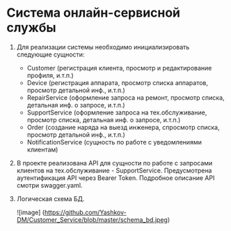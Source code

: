# Система онлайн-сервисной службы

1) Для реализации системы необходимо инициализировать следующие сущности: 
    - Customer (регистрация клиента, просмотр и редактирование профиля, и.т.п.)
    - Device (регистрация аппарата, просмотр списка аппаратов, просмотр детальной инф., и.т.п.)
    - RepairService (оформление запроса на ремонт, просмотр списка, детальная инф. о запросе, и.т.п.)
    - SupportService (оформление запроса на тех.обслуживание, просмотр списка, детальная инф. о запросе, и.т.п.)
    - Order (создание наряда на выезд инженера, спросмотр списка, просмотр детальной инф., и.т.п.)
    - NotificationService (сущность по работе с уведомлениями клиентам)
2) В проекте реализована API для сущности по работе с запросами клиентов на тех.обслуживание - 
   SupportService. Предусмотрена аутентификация API через Bearer Token.
   Подробное описание API смотри swagger.yaml. 
3) Логическая схема БД.

   ![image] (https://github.com/Yashkov-DM/Customer_Service/blob/master/schema_bd.jpeg)
